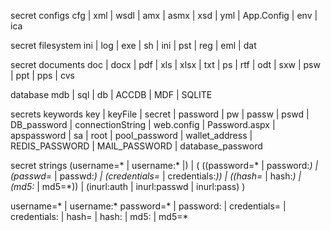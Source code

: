 
secret configs
cfg | xml | wsdl | amx | asmx | xsd | yml | App.Config | env | ica

secret filesystem
ini | log | exe | sh | ini | pst | reg | eml | dat

secret documents
doc | docx | pdf | xls | xlsx | txt | ps | rtf | odt | sxw | psw | ppt | pps | cvs

database
mdb | sql | db | ACCDB | MDF | SQLITE

secrets keywords
key | keyFile | secret | password | pw | passw | pswd | DB_password | connectionString | web.config | Password.aspx | apspassword | sa | root | pool_password | wallet_address | REDIS_PASSWORD | MAIL_PASSWORD | database_password

secret strings
(username=* | username:* |) | ( ((password=* | password:*) | (passwd=* | passwd:*) | (credentials=* | credentials:*)) | ((hash=* | hash:*) | (md5:* | md5=*)) | (inurl:auth | inurl:passwd | inurl:pass) )

username=* | username:* password=* | password: | credentials= | credentials: | hash= | hash: | md5: | md5=*
